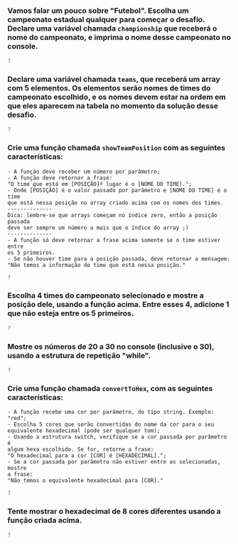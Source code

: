 ### Vamos falar um pouco sobre "Futebol". Escolha um campeonato estadual qualquer para começar o desafio. Declare uma variável chamada `championship` que receberá o nome do campeonato, e imprima o nome desse campeonato no console.
```js
?
```

### Declare uma variável chamada `teams`, que receberá um array com 5 elementos. Os elementos serão nomes de times do campeonato escolhido, e os nomes devem estar na ordem em que eles aparecem na tabela no momento da solução desse desafio.
```js
?
```

### Crie uma função chamada `showTeamPosition` com as seguintes características:
    - A função deve receber um número por parâmetro;
    - A função deve retornar a frase:
    "O time que está em [POSIÇÃO]º lugar é o [NOME DO TIME].";
    - Onde [POSIÇÃO] é o valor passado por parâmetro e [NOME DO TIME] é o time
    que está nessa posição no array criado acima com os nomes dos times.
    --------------
    Dica: lembre-se que arrays começam no índice zero, então a posição passada
    deve ser sempre um número a mais que o índice do array ;)
    --------------
    - A função só deve retornar a frase acima somente se o time estiver entre
    os 5 primeiros.
    - Se não houver time para a posição passada, deve retornar a mensagem:
    "Não temos a informação do time que está nessa posição."
```js
?
```

### Escolha 4 times do campeonato selecionado e mostre a posição dele, usando a função acima. Entre esses 4, adicione 1 que não esteja entre os 5 primeiros.
```js
?
```

### Mostre os números de 20 a 30 no console (inclusive o 30), usando a estrutura de repetição "while".
```js
?
```

### Crie uma função chamada `convertToHex`, com as seguintes características:
    - A função recebe uma cor por parâmetro, do tipo string. Exemplo: "red";
    - Escolha 5 cores que serão convertidas do nome da cor para o seu
    equivalente hexadecimal (pode ser qualquer tom);
    - Usando a estrutura switch, verifique se a cor passada por parâmetro é
    algum hexa escolhido. Se for, retorne a frase:
    "O hexadecimal para a cor [COR] é [HEXADECIMAL].";
    - Se a cor passada por parâmetro não estiver entre as selecionadas, mostre
    a frase:
    "Não temos o equivalente hexadecimal para [COR]."
```js
?
```

### Tente mostrar o hexadecimal de 8 cores diferentes usando a função criada acima.
```js
?
```
